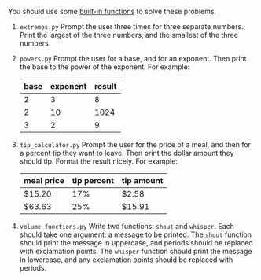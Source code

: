 You should use some [built-in functions](https://docs.python.org/2/library/functions.html) to solve these problems.

1. `extremes.py`
   Prompt the user three times for three separate numbers. Print the largest of the three numbers, and the smallest of the three numbers.

2. `powers.py`
   Prompt the user for a base, and for an exponent. Then print the base to the power of the exponent. For example:

   | base | exponent | result |
   | ---- | -------- | ------ |
   | 2    | 3        | 8      |
   | 2    | 10       | 1024   |
   | 3    | 2        | 9      |

3. `tip_calculator.py`
   Prompt the user for the price of a meal, and then for a percent tip they want to leave. Then print the dollar amount they should tip. Format the result nicely. For example:

   | meal price | tip percent | tip amount |
   | ---------- | ----------- | ---------- |
   | $15.20     | 17%         | $2.58      |
   | $63.63     | 25%         | $15.91     |

4. `volume_functions.py`
   Write two functions: `shout` and `whisper`. Each should take one argument: a message to be printed. The `shout` function should print the message in uppercase, and periods should be replaced with exclamation points. The `whisper` function should print the message in lowercase, and any exclamation points should be replaced with periods.
